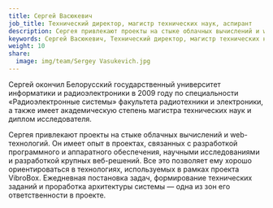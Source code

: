 ```yaml
---
title: Сергей Васюкевич
job_title: Технический директор, магистр технических наук, аспирант
description: Сергея привлекают проекты на стыке облачных вычислений и web-технологий. Он имеет опыт в проектах, связанных с разработкой программного и аппаратного обеспечения, научными исследованиями и разработкой крупных веб-решений.
keywords: Сергей Васюкевич, Технический директор, магистр технических наук, аспирант, VibroBox, Вибробокс
weight: 10
share:
  image: img/team/Sergey Vasukevich.jpg
---
```

Сергей окончил Белорусский государственный университет информатики и радиоэлектроники в 2009 году по специальности «Радиоэлектронные системы» факультета радиотехники и электроники, а также имеет академическую степень магистра технических наук и диплом исследователя.

Сергея привлекают проекты на стыке облачных вычислений и web-технологий. Он имеет опыт в проектах, связанных с разработкой программного и аппаратного обеспечения, научными исследованиями и разработкой крупных веб-решений. Все это позволяет ему хорошо ориентироваться в технологиях, используемых в рамках проекта VibroBox. Ежедневная постановка задач, формирование технических заданий и проработка архитектуры системы — одна из зон его ответственности в проекте.
